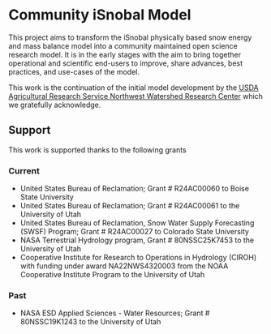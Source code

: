 # Community iSnobal Model

This project aims to transform the iSnobal physically based snow energy and mass balance
model into a community maintained open science research model. It is in the early 
stages with the aim to bring together operational and scientific end-users to 
improve, share advances, best practices, and use-cases of the model.

This work is the continuation of the initial model development by the [USDA 
Agricultural Research Service Northwest Watershed Research Center](https://github.com/USDA-ARS-NWRC)
which we gratefully acknowledge.

## Support
This work is supported thanks to the following grants

### Current
* United States Bureau of Reclamation; Grant # R24AC00060 to Boise State University
* United States Bureau of Reclamation; Grant # R24AC00061 to the University of Utah
* United States Bureau of Reclamation, Snow Water Supply Forecasting (SWSF) Program; Grant # R24AC00027 to Colorado State University
* NASA Terrestrial Hydrology program, Grant # 80NSSC25K7453 to the University of Utah
* Cooperative Institute for Research to Operations in Hydrology (CIROH) with funding under award NA22NWS4320003 from the NOAA Cooperative Institute Program to the University of Utah

### Past
* NASA ESD Applied Sciences - Water Resources; Grant # 80NSSC19K1243 to the University of Utah
  
 
